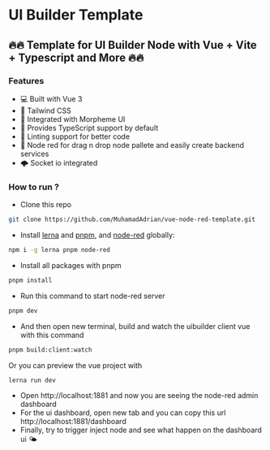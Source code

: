 # UI Builder Template

## 🔥🔥 Template for UI Builder Node with Vue + Vite + Typescript and More 🔥🔥

### Features
- 💻 Built with Vue 3
- 🎨 Tailwind CSS
- 💎 Integrated with Morpheme UI
- 🚀 Provides TypeScript support by default
- 🥖 Linting support for better code
- 🔨 Node red for drag n drop node pallete and easily create backend services
- 🌩️ Socket io integrated

### How to run ?

- Clone this repo
```bash
git clone https://github.com/MuhamadAdrian/vue-node-red-template.git
```

- Install [lerna](https://lerna.js.org/) and [pnpm](https://pnpm.io/id/installation#menggunakan-npm), and [node-red](https://nodered.org/) globally:
```bash
npm i -g lerna pnpm node-red
```

- Install all packages with pnpm
```bash
pnpm install
```
- Run this command to start node-red server
```bash
pnpm dev
```

- And then open new terminal, build and watch the uibuilder client vue with this command
```bash
pnpm build:client:watch
```

Or you can preview the vue project with
```bash
lerna run dev
```

- Open http://localhost:1881 and now you are seeing the node-red admin dashboard
- For the ui dashboard, open new tab and you can copy this url http://localhost:1881/dashboard
- Finally, try to trigger inject node and see what happen on the dashboard ui 🌤️

